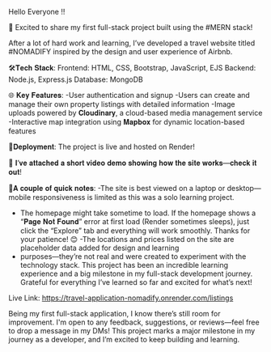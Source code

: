 Hello Everyone !!

🚀 Excited to share my first full-stack project built using the #MERN stack!

 After a lot of hard work and learning, I’ve developed a travel website titled #NOMADIFY inspired by the design and user experience of Airbnb.

🛠️𝐓𝐞𝐜𝐡 𝐒𝐭𝐚𝐜𝐤:
Frontend: HTML, CSS, Bootstrap, JavaScript, EJS
Backend: Node.js, Express.js
Database: MongoDB


🌐 𝐊𝐞𝐲 𝐅𝐞𝐚𝐭𝐮𝐫𝐞𝐬:
-User authentication and signup
-Users can create and manage their own property listings with detailed information
-Image uploads powered by 𝐂𝐥𝐨𝐮𝐝𝐢𝐧𝐚𝐫𝐲, a cloud-based media management service
-Interactive map integration using 𝐌𝐚𝐩𝐛𝐨𝐱 for dynamic location-based features


🚀𝐃𝐞𝐩𝐥𝐨𝐲𝐦𝐞𝐧𝐭: The project is live and hosted on Render!

🎥 𝐈’𝐯𝐞 𝐚𝐭𝐭𝐚𝐜𝐡𝐞𝐝 𝐚 𝐬𝐡𝐨𝐫𝐭 𝐯𝐢𝐝𝐞𝐨 𝐝𝐞𝐦𝐨 𝐬𝐡𝐨𝐰𝐢𝐧𝐠 𝐡𝐨𝐰 𝐭𝐡𝐞 𝐬𝐢𝐭𝐞 𝐰𝐨𝐫𝐤𝐬—𝐜𝐡𝐞𝐜𝐤 𝐢𝐭 𝐨𝐮𝐭!

🧭𝐀 𝐜𝐨𝐮𝐩𝐥𝐞 𝐨𝐟 𝐪𝐮𝐢𝐜𝐤 𝐧𝐨𝐭𝐞𝐬:
-The site is best viewed on a laptop or desktop—mobile responsiveness is limited as this was a solo learning project.
- The homepage might take sometime to load. If the homepage shows a “𝐏𝐚𝐠𝐞 𝐍𝐨𝐭 𝐅𝐨𝐮𝐧𝐝” error at first load (Render sometimes sleeps), just click the “Explore” tab and everything will work smoothly. Thanks for your patience! 😊
-The locations and prices listed on the site are placeholder data added for design and learning 
- purposes—they’re not real and were created to experiment with the technology stack.
This project has been an incredible learning experience and a big milestone in my full-stack development journey. Grateful for everything I’ve learned so far and excited for what’s next!

 Live Link: https://travel-application-nomadify.onrender.com/listings

 
Being my first full-stack application, I know there’s still room for improvement. I'm open to any feedback, suggestions, or reviews—feel free to drop a message in my DMs!
This project marks a major milestone in my journey as a developer, and I’m excited to keep building and learning.
